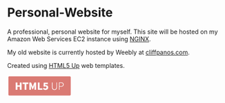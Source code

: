 # Personal-Website
A professional, personal website for myself.
This site will be hosted on my Amazon Web Services EC2 instance using [NGINX](https://www.nginx.com/products).

My old website is currently hosted by Weebly at [cliffpanos.com](http://www.cliffpanos.weebly.com).

Created using [HTML5 Up](https://html5up.net "HTML5 UP!") web templates.
<p align="left">
    <img src="HTML5-Up/logo.png" width=150em>
</p>

